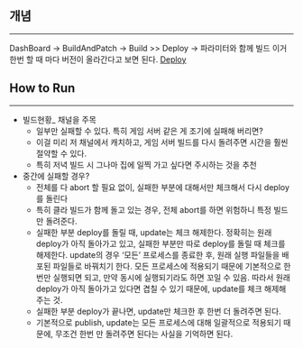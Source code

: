 ## 개념
---
DashBoard → BuildAndPatch → Build >> Deploy → 파라미터와 함께 빌드
이거 한번 할 때 마다 버전이 올라간다고 보면 된다.
[Deploy](https://www.notion.so/Deploy-293e3cd99e124f5dafd0df6b14a3df3a?pvs=21)


## How to Run
---
- 빌드현황_ 채널을 주목
    - 일부만 실패할 수 있다. 특히 게임 서버 같은 게 조기에 실패해 버리면?
    - 이걸 미리 저 채널에서 캐치하고, 게임 서버 빌드를 다시 돌려주면 시간을 훨씬 절약할 수 있다.
    - 특히 저녁 빌드 시 그나마 집에 일찍 가고 싶다면 주시하는 것을 추천
- 중간에 실패할 경우?
    - 전체를 다 abort 할 필요 없이, 실패한 부분에 대해서만 체크해서 다시 deploy를 돌린다
    - 특히 클라 빌드가 함께 돌고 있는 경우, 전체 abort를 하면 위험하니 특정 빌드만 돌려준다.
    - 실패한 부분 deploy를 돌릴 때, update는 체크 해제한다. 정확히는 원래 deploy가 아직 돌아가고 있고, 실패한 부분만 따로 deploy를 돌릴 때 체크를 해제한다. update의 경우 ‘모든’ 프로세스를 종료한 후, 원래 실행 파일들을 배포된 파일들로 바꿔치기 한다. 모든 프로세스에 적용되기 때문에 기본적으로 한번만 실행되면 되고, 만약 동시에 실행되기라도 하면 꼬일 수 있음. 따라서 원래 deploy가 아직 돌아가고 있다면 겹칠 수 있기 때문에, update를 체크 해제해 주는 것.
    - 실패한 부분 deploy가 끝나면, update만 체크한 후 한번 더 돌려주면 된다.
    - 기본적으로 publish, update는 모든 프로세스에 대해 일괄적으로 적용되기 때문에, 무조건 한번 만 돌려주면 된다는 사실을 기억하면 된다.

